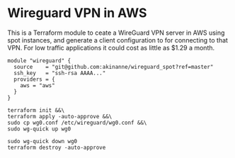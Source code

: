 # Wireguard VPN in AWS

This is a Terraform module to ceate a WireGuard VPN server in AWS
using spot instances, and generate a client configuration to for
connecting to that VPN. For low traffic applications it could cost as
little as $1.29 a month.

```
module "wireguard" {
  source    = "git@github.com:akinanne/wireguard_spot?ref=master"
  ssh_key   = "ssh-rsa AAAA..."
  providers = {
    aws = "aws"
  }
}
```

```
terraform init &&\
terraform apply -auto-approve &&\
sudo cp wg0.conf /etc/wireguard/wg0.conf &&\
sudo wg-quick up wg0
```

```
sudo wg-quick down wg0
terraform destroy -auto-approve
```
